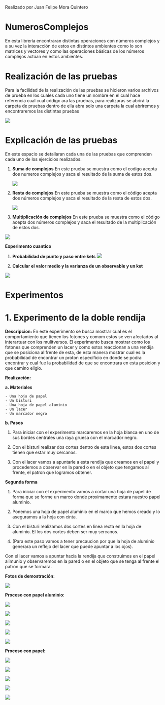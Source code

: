Realizado por Juan Felipe Mora Quintero

# NumerosComplejos


En esta librería encontraran distintas operaciones con números complejos y a su vez la interacción de estos en distintos ambientes como lo son matrices y vectores y como las operaciones básicas de los números complejos actúan en estos ambientes.



# Realización de las pruebas

Para la facilidad de la realización de las pruebas se hicieron varios archivos de prueba en los cuales cada uno tiene un nombre en el cual hace referencia cual cual código ara las pruebas, para realizaras se abrirá la carpeta de pruebas  dentro de ella abra solo una carpeta la cual abriremos y encontraremos las distintas pruebas

![](Images/Imagen1.PNG)


# Explicación de las pruebas

En este espacio se detallaran cada una de las pruebas que comprenden cada uno de los ejercicios realizados.

 1. **Suma de complejos**
	  En este prueba se muestra como el codigo acepta dos numeros complejos y saca el resultado de la suma de estos dos.
    
	![](Images/Imagen2.PNG)

 2. **Resta de complejos**
	  En este prueba se muestra como el código acepta dos números complejos y saca el resultado de la resta de 					estos dos.
	  
	![](Images/Imagen3.PNG) 
	
 3.  **Multiplicación de complejos**
	En este prueba se muestra como el código acepta dos números complejos y saca el resultado de la multiplicación de estos dos.
	
![](Images/Imagen4.PNG) 
	
	
**Experimento cuantico**	
1. **Probabilidad de punto y paso entre kets**
![](Images/Imagen5.PNG) 


2. **Calcular el valor medio y la varianza de un observable y un ket**
	
![](Images/Imagen6.PNG) 	
	
	
# **Experimentos**

# **1.	Experimento de la doble rendija**

**Descripcion:**
En este experimento se busca mostrar cual es el comportamiento que tienen los fotones y comom estos se ven afectados al interartuar con los mulitversos. El experimento busca mostrar como los fotones que comprenden un lacer y como estos reaccionan a una rendija que se posiciona al frente de esta, de esta manera mostrar cual es la probabilidad de encontrar un proton especificio en donde se podra encontrar y cual fue la probabilidad de que se encontrara en esta posicion y que camino eligio.

**Realización:**

**a. Materiales**

	- Una hoja de papel
	- Un bisturi
	- Una hoja de papel aluminio
	- Un lacer
	- Un marcador negro

**b. Pasos**

1. Para iniciar con el experimento marcaremos en la hoja blanca en uno de sus bordes centrales una raya gruesa con el marcador negro.
	
2. Con el bisturi realizar dos cortes dentro de esta linea, estos dos cortes tienen que estar muy cercanos.
	
3. Con el lacer vamos a apuntarle a esta rendija que creamos en el papel y procedemos a observar en la pared o en el objeto que tengamos al frente, el patron que logramos obtener.
	
**Segunda forma**
	
1. Para iniciar con el experimento vamos a cortar una hoja de papel de forma que se forme un marco donde proximamente estara nuestro papel aluminio.
	
2. Ponemos una hoja de papel aluminio en el marco que hemos creado y lo aseguramos a la hoja con cinta.
	
3. Con el bisturi realizamos dos cortes en linea recta en la hoja de aluminio. El los dos cortes deben ser muy sercanos.
	
4. (Para este paso vamos a tener precaucion por que la hoja de aluminio generara un reflejo del lacer que puede apuntar a los ojos).
	
Con el lacer vamos a apuntar hacia la rendija que construimos en el papel alimunio y observaremos en la pared o en el objeto que se tenga al frente el patron que se formara.
	
	

**Fotos de demostración:**

![](Images/experimentoRendijas/representacionLacer.jpg)


**Proceso con papel aluminio:**


 ![](Images/experimentoRendijas/representacionPapelAluminio1.jpg)


 ![](Images/experimentoRendijas/RepresentacionLacerAluminio1.jpg)


 ![](Images/experimentoRendijas/RepresentacionLacerAluminio2.jpg)


 ![](Images/experimentoRendijas/RepresentacionLacerAluminio3.jpg)


 ![](Images/experimentoRendijas/RepresentacionLacerAluminio4.jpg)


**Proceso con papel:**


![](Images/experimentoRendijas/representacionPapel.jpg)
 
 
![](Images/experimentoRendijas/RepresentacionLacerPapel1.jpg)


![](Images/experimentoRendijas/RepresentacionLacerPapel2.jpg)


![](Images/experimentoRendijas/RepresentacionLacerPapel3.jpg)


![](Images/experimentoRendijas/RepresentacionLacerPapel4.jpg)
